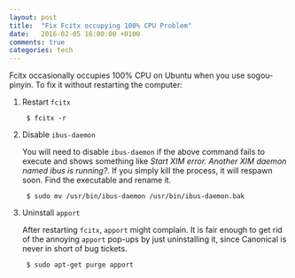 ```yaml
---
layout: post
title:  "Fix Fcitx occupying 100% CPU Problem"
date:   2016-02-05 16:00:00 +0100
comments: true
categories: tech
---
```


Fcitx occasionally occupies 100% CPU on Ubuntu when you use sogou-pinyin. To fix it without restarting the computer:

1. Restart `fcitx`
        
        $ fcitx -r

2. Disable `ibus-daemon`

   You will need to disable `ibus-daemon` if the above command fails to execute and shows something like *Start XIM error. Another XIM daemon named ibus is running?*. If you simply kill the process, it will respawn soon. Find the executable and rename it.
   
        $ sudo mv /usr/bin/ibus-daemon /usr/bin/ibus-daemon.bak

3. Uninstall `apport`
    
   After restarting `fcitx`, `apport` might complain. It is fair enough to get rid of the annoying `apport` pop-ups by just uninstalling it, since Canonical is never in short of bug tickets.

        $ sudo apt-get purge apport


